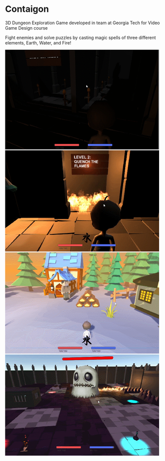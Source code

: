 # Contaigon
3D Dungeon Exploration Game developed in team at Georgia Tech for Video Game Design course

Fight enemies and solve puzzles by casting magic spells of three different elements, Earth, Water, and Fire!

![Fire](Fire.gif)
![Water](Water.gif)
![Earth](Earth.gif)
![Boss](Boss.gif)
